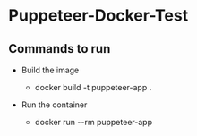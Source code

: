 # Puppeteer-Docker-Test

## Commands to run
* Build the image
    - docker build -t puppeteer-app .

* Run the container
    - docker run --rm puppeteer-app

